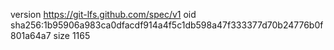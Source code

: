 version https://git-lfs.github.com/spec/v1
oid sha256:1b95906a983ca0dfacdf914a4f5c1db598a47f333377d70b24776b0f801a64a7
size 1165
